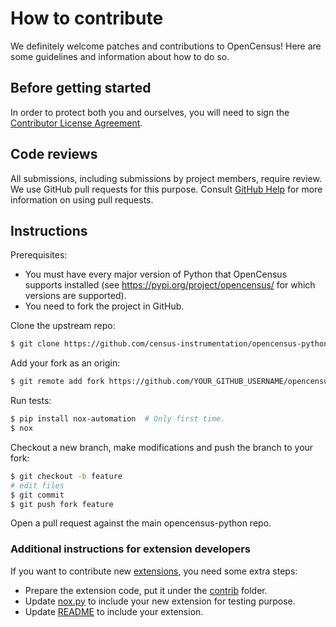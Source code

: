 # How to contribute

We definitely welcome patches and contributions to OpenCensus! Here are
some guidelines and information about how to do so.

## Before getting started

In order to protect both you and ourselves, you will need to sign the
[Contributor License Agreement](https://cla.developers.google.com/clas).

## Code reviews

All submissions, including submissions by project members, require review. We
use GitHub pull requests for this purpose. Consult
[GitHub Help](https://help.github.com/articles/about-pull-requests/) for more
information on using pull requests.

## Instructions

Prerequisites:

* You must have every major version of Python that OpenCensus supports installed (see https://pypi.org/project/opencensus/ for which versions are supported).
* You need to fork the project in GitHub.

Clone the upstream repo:

```sh
$ git clone https://github.com/census-instrumentation/opencensus-python.git
```

Add your fork as an origin:

```sh
$ git remote add fork https://github.com/YOUR_GITHUB_USERNAME/opencensus-python.git
```

Run tests:

```sh
$ pip install nox-automation  # Only first time.
$ nox
```

Checkout a new branch, make modifications and push the branch to your fork:

```sh
$ git checkout -b feature
# edit files
$ git commit
$ git push fork feature
```

Open a pull request against the main opencensus-python repo.

### Additional instructions for extension developers

If you want to contribute new [extensions](README.rst#extensions), you need some extra steps:

* Prepare the extension code, put it under the [contrib](./contrib/) folder.
* Update [nox.py](./nox.py) to include your new extension for testing purpose.
* Update [README](./README.rst#extensions) to include your extension.
